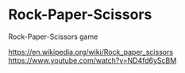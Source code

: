 # Rock-Paper-Scissors
Rock-Paper-Scissors game

https://en.wikipedia.org/wiki/Rock_paper_scissors
https://www.youtube.com/watch?v=ND4fd6yScBM
